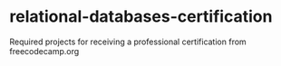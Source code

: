 # relational-databases-certification
Required projects for receiving a professional certification from freecodecamp.org
